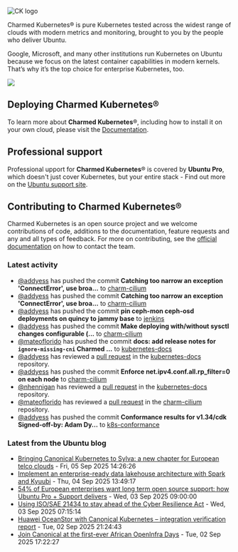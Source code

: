 ![CK logo](https://assets.ubuntu.com/v1/451d4cf4-Charmed+Kubernetes_RGB_onWhite_2022.svg)

Charmed Kubernetes® is pure Kubernetes tested across the widest range of clouds with modern metrics and monitoring, brought to you by the people who deliver Ubuntu.

Google, Microsoft, and many other institutions run Kubernetes on Ubuntu because we focus on the latest container capabilities in modern kernels. That’s why it’s the top choice for enterprise Kubernetes, too.

![](https://assets.ubuntu.com/v1/843c77b6-juju-at-a-glace.svg)

## Deploying Charmed Kubernetes®

To learn more about **Charmed Kubernetes**®, including how to install it on your own cloud, please visit the [Documentation][docs].

## Professional support

Professional upport for **Charmed Kubernetes**® is covered by **Ubuntu Pro**, which doesn't just cover Kubernetes, but your entire stack - Find out more on the [Ubuntu support site](https://ubuntu.com/support).

## Contributing to Charmed Kubernetes®

Charmed Kubernetes is an open source project and we welcome contributions of code, additions to the documentation, feature requests and any and all types of feedback. For more on contributing, see the [official documentation][get-in-touch] on how to contact the team.

<!-- LINKS -->
[docs]: https://ubuntu.com/kubernetes/docs
[get-in-touch]: https://ubuntu.com/kubernetes/docs/get-in-touch

### Latest activity

<!-- activity starts -->
 - [@addyess](https://github.com/addyess) has pushed the commit **Catching too narrow an exception 'ConnectError', use broa...** to [charm-cilium](https://github.com/charmed-kubernetes/charm-cilium)
 - [@addyess](https://github.com/addyess) has pushed the commit **Catching too narrow an exception 'ConnectError', use broa...** to [charm-cilium](https://github.com/charmed-kubernetes/charm-cilium)
 - [@addyess](https://github.com/addyess) has pushed the commit **pin ceph-mon ceph-osd deployments on quincy to jammy base** to [jenkins](https://github.com/charmed-kubernetes/jenkins)
 - [@addyess](https://github.com/addyess) has pushed the commit **Make deploying with/without sysctl changes configurable (...** to [charm-cilium](https://github.com/charmed-kubernetes/charm-cilium)
 - [@mateoflorido](https://github.com/mateoflorido) has pushed the commit **docs: add release notes for `ignore-missing-cni` Charmed ...** to [kubernetes-docs](https://github.com/charmed-kubernetes/kubernetes-docs)
 - [@addyess](https://github.com/addyess) has reviewed a [pull request](https://github.com/charmed-kubernetes/kubernetes-docs/pull/900) in the [kubernetes-docs](https://github.com/charmed-kubernetes/kubernetes-docs) repository.
 - [@addyess](https://github.com/addyess) has pushed the commit **Enforce net.ipv4.conf.all.rp_filter=0 on each node** to [charm-cilium](https://github.com/charmed-kubernetes/charm-cilium)
 - [@nhennigan](https://github.com/nhennigan) has reviewed a [pull request](https://github.com/charmed-kubernetes/kubernetes-docs/pull/900) in the [kubernetes-docs](https://github.com/charmed-kubernetes/kubernetes-docs) repository.
 - [@mateoflorido](https://github.com/mateoflorido) has reviewed a [pull request](https://github.com/charmed-kubernetes/charm-cilium/pull/29) in the [charm-cilium](https://github.com/charmed-kubernetes/charm-cilium) repository.
 - [@addyess](https://github.com/addyess) has pushed the commit **Conformance results for v1.34/cdk  Signed-off-by: Adam Dy...** to [k8s-conformance](https://github.com/charmed-kubernetes/k8s-conformance)
<!-- activity ends -->

<!-- roadmap starts -->

<!-- roadmap ends -->

### Latest from the Ubuntu blog

<!-- blog starts -->
* [Bringing Canonical Kubernetes to Sylva: a new chapter for European telco clouds](https://ubuntu.com//blog/bringing-canonical-kubernetes-to-sylva-a-new-chapter-for-european-telco-clouds) - Fri, 05 Sep 2025 14:26:26 
* [Implement an enterprise-ready data lakehouse architecture with Spark and Kyuubi](https://ubuntu.com//blog/implement-an-enterprise-ready-data-lakehouse-architecture-with-spark-and-kyuubi) - Thu, 04 Sep 2025 13:49:17 
* [54% of European enterprises want long term open source support: how Ubuntu Pro + Support delivers](https://ubuntu.com//blog/54-of-european-enterprises-want-long-term-open-source-support-how-ubuntu-pro-support-delivers) - Wed, 03 Sep 2025 09:00:00 
* [Using ISO/SAE 21434 to stay ahead of the Cyber Resilience Act](https://ubuntu.com//blog/using-iso-sae-21434-to-stay-ahead-of-the-cyber-resilience-act) - Wed, 03 Sep 2025 07:15:14 
* [Huawei OceanStor with Canonical Kubernetes – integration verification report](https://ubuntu.com//blog/huawei-oceanstor-canonical-kubernetes-integration-report) - Tue, 02 Sep 2025 21:24:43 
* [Join Canonical at the first-ever African OpenInfra Days](https://ubuntu.com//blog/join-canonical-at-the-first-ever-african-openinfra-days) - Tue, 02 Sep 2025 17:22:27 
<!-- blog ends -->
